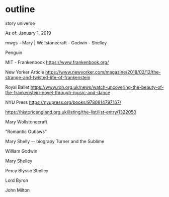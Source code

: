 # outline
story universe

As of: January 1, 2019

mwgs - Mary | Wollstonecraft - Godwin - Shelley

Penguin

MIT - Frankenbook https://www.frankenbook.org/

New Yorker Article
https://www.newyorker.com/magazine/2018/02/12/the-strange-and-twisted-life-of-frankenstein

Royal Ballet
https://www.roh.org.uk/news/watch-uncovering-the-beauty-of-the-frankenstein-novel-through-music-and-dance

NYU Press
https://nyupress.org/books/9780814797167/

https://historicengland.org.uk/listing/the-list/list-entry/1322050

Mary Wollstonecraft

"Romantic Outlaws"

Mary Shelly -- biograpy
Turner and the Sublime

William Godwin

Mary Shelley

Percy Blysse Shelley

Lord Byron

John Milton
